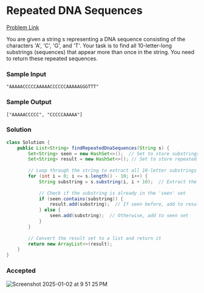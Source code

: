 # Repeated DNA Sequences

[Problem Link](https://leetcode.com/problems/repeated-dna-sequences/description/) 

You are given a string s representing a DNA sequence consisting of the characters 'A', 'C', 'G', and 'T'. 
Your task is to find all 10-letter-long substrings (sequences) that appear more than once in the string. 
You need to return these repeated sequences.



### Sample Input 
```
"AAAAACCCCCAAAAACCCCCCAAAAAGGGTTT"
```
### Sample Output 
```
["AAAAACCCCC", "CCCCCAAAAA"]
```


### Solution
```java
class Solution {
    public List<String> findRepeatedDnaSequences(String s) {
        Set<String> seen = new HashSet<>();  // Set to store substrings we have seen
        Set<String> result = new HashSet<>(); // Set to store repeated substrings
        
        // Loop through the string to extract all 10-letter substrings
        for (int i = 0; i <= s.length() - 10; i++) {
            String substring = s.substring(i, i + 10);  // Extract the 10-letter substring
            
            // Check if the substring is already in the 'seen' set
            if (seen.contains(substring)) {
                result.add(substring);  // If seen before, add to result set
            } else {
                seen.add(substring);  // Otherwise, add to seen set
            }
        }
        
        // Convert the result set to a list and return it
        return new ArrayList<>(result);
    }
}
```

### Accepted
![Screenshot 2025-01-02 at 9 51 25 PM](https://github.com/user-attachments/assets/486fe4de-e05d-44a2-ae25-61c1c90c65b0)
